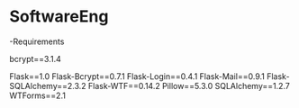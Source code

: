 # SoftwareEng

-Requirements

bcrypt==3.1.4

Flask==1.0
Flask-Bcrypt==0.7.1
Flask-Login==0.4.1
Flask-Mail==0.9.1
Flask-SQLAlchemy==2.3.2
Flask-WTF==0.14.2
Pillow==5.3.0
SQLAlchemy==1.2.7
WTForms==2.1

